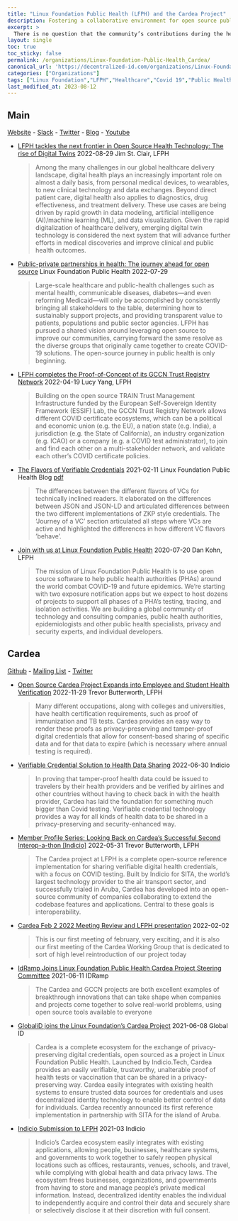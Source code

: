 ```yaml
---
title: "Linux Foundation Public Health (LFPH) and the Cardea Project"
description: Fostering a collaborative environment for open source public health
excerpt: >
  There is no question that the community’s contributions during the height of the pandemic provided enormous benefit – possibly even life-saving. LFPH has represented a unique opportunity for the tech community to start collaborating around an urgent global health need, and we look forward to the opportunity to generate similar momentum in the future to address global challenges in health IT.
layout: single
toc: true
toc_sticky: false
permalink: /organizations/Linux-Foundation-Public-Health_Cardea/
canonical_url: 'https://decentralized-id.com/organizations/Linux-Foundation-Public-Health_Cardea/'
categories: ["Organizations"]
tags: ["Linux Foundation","LFPH","Healthcare","Covid 19","Public Health Advisory Council","Cardea","TRAIN","ESSIF","GCCN","Hyperledger Labs"]
last_modified_at: 2023-08-12
---
```


## Main

[Website](https://www.lfph.io/) - [Slack](https://lfpublichealth.slack.com/) - [Twitter](https://twitter.com/LFPubHealth) - [Blog](https://www.lfph.io/blog/) - [Youtube](https://www.youtube.com/channel/UCirEps_wTjsD_oJM_WZJGuA)

* [LFPH tackles the next frontier in Open Source Health Technology: The rise of Digital Twins](https://www.lfph.io/2022/08/29/lfph-tackles-the-next-frontier-in-open-source-health-technology-the-rise-of-digital-twins/) 2022-08-29 Jim St. Clair, LFPH
  > Among the many challenges in our global healthcare delivery landscape, digital health plays an increasingly important role on almost a daily basis, from personal medical devices, to wearables, to new clinical technology and data exchanges. Beyond direct patient care, digital health also applies to diagnostics, drug effectiveness, and treatment delivery. These use cases are being driven by rapid growth in data modeling, artificial intelligence (AI)/machine learning (ML), and data visualization. Given the rapid digitalization of healthcare delivery, emerging digital twin technology is considered the next system that will advance further efforts in medical discoveries and improve clinical and public health outcomes.
* [Public-private partnerships in health: The journey ahead for open source](https://www.lfph.io/2022/07/29/public-private-partnerships-in-health-the-journey-ahead-for-open-source/) Linux Foundation Public Health 2022-07-29
  > Large-scale healthcare and public-health challenges such as mental health, communicable diseases, diabetes—and even reforming Medicaid—will only be accomplished by consistently bringing all stakeholders to the table, determining how to sustainably support projects, and providing transparent value to patients, populations and public sector agencies. LFPH has pursued a shared vision around leveraging open source to improve our communities, carrying forward the same resolve as the diverse groups that originally came together to create COVID-19 solutions. The open-source journey in public health is only beginning.
* [LFPH completes the Proof-of-Concept of its GCCN Trust Registry Network](https://www.lfph.io/2022/04/19/lfph-completes-the-proof-of-concept-of-its-gccn-trust-registry-network/) 2022-04-19 Lucy Yang, LFPH
  > Building on the open source TRAIN Trust Management Infrastructure funded by the European Self-Sovereign Identity Framework (ESSIF) Lab, the GCCN Trust Registry Network allows different COVID certificate ecosystems, which can be a political and economic union (e.g. the EU), a nation state (e.g. India), a jurisdiction (e.g. the State of California), an industry organization (e.g. ICAO) or a company (e.g. a COVID test administrator), to join and find each other on a multi-stakeholder network, and validate each other’s COVID certificate policies. 
* [The Flavors of Verifiable Credentials](https://www.lfph.io/2021/02/11/cci-verifiable-credentials-flavors-and-interoperability-paper/) 2021-02-11 Linux Foundation Public Health Blog [pdf]((https://www.lfph.io/wp-content/uploads/2021/02/Verifiable-Credentials-Flavors-Explained.pdf))
  > The differences between the different flavors of VCs for technically inclined readers. It elaborated on the differences between JSON and JSON-LD and articulated differences between the two different implementations of ZKP style credentials. The ‘Journey of a VC’ section articulated all steps where VCs are active and highlighted the differences in how different VC flavors ’behave’.
* [Join with us at Linux Foundation Public Health](https://www.lfph.io/2020/07/20/join-with-us-at-linux-foundation-public-health/) 2020-07-20 Dan Kohn, LFPH
  > The mission of Linux Foundation Public Health is to use open source software to help public health authorities (PHAs) around the world combat COVID-19 and future epidemics. We’re starting with two exposure notification apps but we expect to host dozens of projects to support all phases of a PHA’s testing, tracing, and isolation activities. We are building a global community of technology and consulting companies, public health authorities, epidemiologists and other public health specialists, privacy and security experts, and individual developers.

## Cardea

[Github](https://github.com/hyperledger-labs?q=cardea) - [Mailing List](https://github.com/hyperledger-labs/cardea) - [Twitter](https://twitter.com/cardeaproject)

* [Open Source Cardea Project Expands into Employee and Student Health Verification](https://www.lfph.io/2022/09/29/open-source-cardea-project-expands-into-employee-and-student-health-verification/) 2022-11-29 Trevor Butterworth, LFPH
  > Many different occupations, along with colleges and universities, have health certification requirements, such as proof of immunization and TB tests. Cardea provides an easy way to render these proofs as privacy-preserving and tamper-proof digital credentials that allow for consent-based sharing of specific data and for that data to expire (which is necessary where annual testing is required).
* [Verifiable Credential Solution to Health Data Sharing](https://indicio.tech/the-verifiable-credential-solution-to-health-data-sharing/) 2022-06-30 Indicio
  > In proving that tamper-proof health data could be issued to travelers by their health providers and be verified by airlines and other countries without having to check back in with the health provider, Cardea has laid the foundation for something much bigger than Covid testing. Verifiable credential technology provides a way for all kinds of health data to be shared in a privacy-preserving and security-enhanced way.
* [Member Profile Series: Looking Back on Cardea’s Successful Second Interop-a-thon [Indicio]](https://www.lfph.io/2022/03/31/member-profile-series-looking-back-on-cardeas-second-successful-interop-a-thon-indicio%ef%bf%bc/) 2022-05-31 Trevor Butterworth, LFPH
  > The Cardea project at LFPH is a complete open-source reference implementation for sharing verifiable digital health credentials, with a focus on COVID testing. Built by Indicio for SITA, the world’s largest technology provider to the air transport sector, and successfully trialed in Aruba, Cardea has developed into an open-source community of companies collaborating to extend the codebase features and applications. Central to these goals is interoperability.
* [Cardea Feb 2 2022 Meeting Review and LFPH presentation](https://www.youtube.com/watch?v=adFFsPRVcBA&list=PL3LvHy3eIPslC7YhQGXKPN4LvS3ekqfqE&index=2) 2022-02-02
  > This is our first meeting of february, very exciting, and it is also our first meeting of the Cardea Working Group that is dedicated to sort of high level reintroduction of our project today 
* [IdRamp Joins Linux Foundation Public Health Cardea Project Steering Committee](https://idramp.com/idramp-joins-linux-foundation-public-health-cardea-project-steering-committee/) 2021-06-11 IDRamp
  > The Cardea and GCCN projects are both excellent examples of breakthrough innovations that can take shape when companies and projects come together to solve real-world problems, using open source tools available to everyone
* [GlobaliD joins the Linux Foundation’s Cardea Project](https://medium.com/global-id/globalid-joins-the-linux-foundations-cardea-project-22f298032240) 2021-06-08 Global ID
  > Cardea is a complete ecosystem for the exchange of privacy-preserving digital credentials, open sourced as a project in Linux Foundation Public Health. Launched by Indicio.Tech, Cardea provides an easily verifiable, trustworthy, unalterable proof of health tests or vaccination that can be shared in a privacy-preserving way. Cardea easily integrates with existing health systems to ensure trusted data sources for credentials and uses decentralized identity technology to enable better control of data for individuals. Cardea recently announced its first reference implementation in partnership with SITA for the island of Aruba.
* [Indicio Submission to LFPH](https://docs.google.com/document/d/1Vl9IKRg6ygHD1njc8GfnjsQglDOVglBKbuXHSuqQ7T4/edit?usp=sharing) 2021-03 Indicio
  > Indicio’s Cardea ecosystem easily integrates with existing applications, allowing people, businesses, healthcare systems, and governments to work together to safely reopen physical locations such as offices, restaurants, venues, schools, and travel, while complying with global health and data privacy laws. The ecosystem frees businesses, organizations, and governments from having to store and manage people’s private medical information. Instead, decentralized identity enables the individual to independently acquire and control their data and securely share or selectively disclose it at their discretion with full consent.

